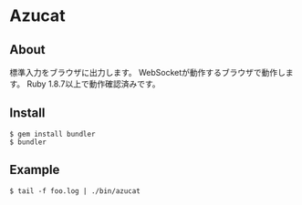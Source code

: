 # Azucat

## About
標準入力をブラウザに出力します。
WebSocketが動作するブラウザで動作します。
Ruby 1.8.7以上で動作確認済みです。

## Install
    $ gem install bundler
    $ bundler

## Example
    $ tail -f foo.log | ./bin/azucat
